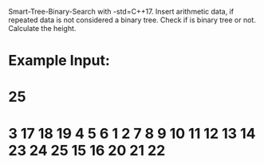 Smart-Tree-Binary-Search with -std=C++17. Insert arithmetic data, if repeated data is not considered a binary tree. Check if is binary tree or not. Calculate the height.

# Example Input: 
# 25
# 3 17 18 19 4 5 6 1 2 7 8 9 10 11 12 13 14 23 24 25 15 16 20 21 22

